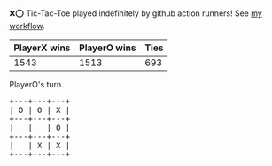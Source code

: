 :x::o: Tic-Tac-Toe played indefinitely by github action runners! See [my workflow](.github/workflows/play.yaml).

|PlayerX wins|PlayerO wins|Ties|
|-|-|-|
|1543|1513|693|

PlayerO's turn.

<pre>
+---+---+---+
| O | O | X |
+---+---+---+
|   |   | O |
+---+---+---+
|   | X | X |
+---+---+---+
</pre>